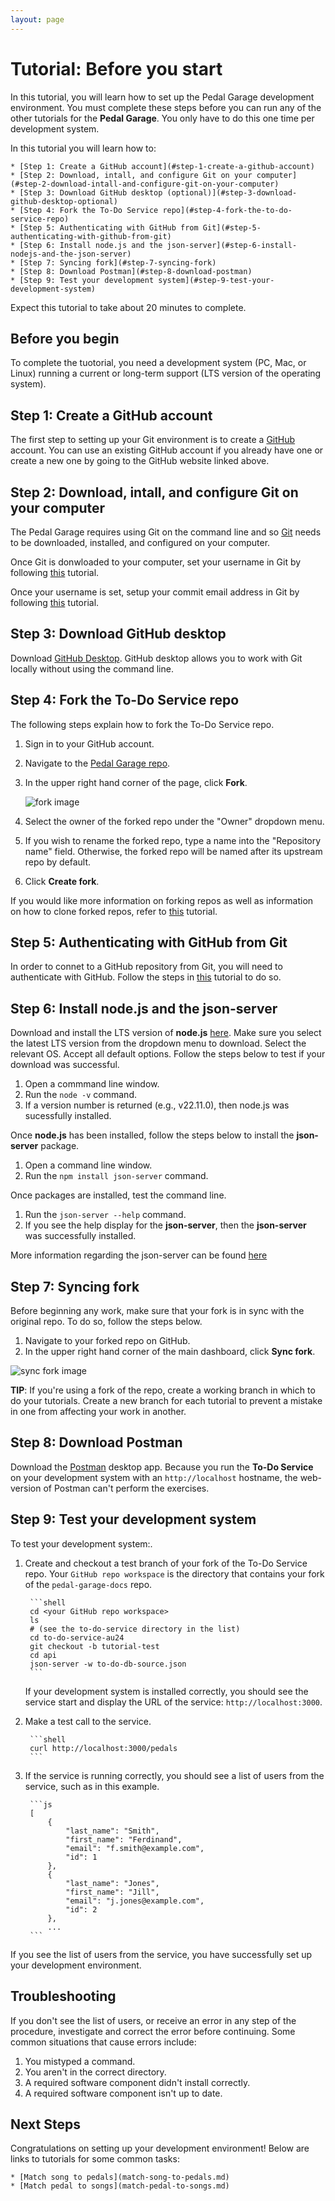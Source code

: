 ```yaml
---
layout: page
---
```


# Tutorial: Before you start

In this tutorial, you will learn how to set up the Pedal Garage development environment.
You must complete these steps before you can run any of the other tutorials for the **Pedal Garage**.
You only have to do this one time per development system.

In this tutorial you will learn how to:

<!-- no toc -->
    * [Step 1: Create a GitHub account](#step-1-create-a-github-account)
    * [Step 2: Download, intall, and configure Git on your computer](#step-2-download-intall-and-configure-git-on-your-computer)
    * [Step 3: Download GitHub desktop (optional)](#step-3-download-github-desktop-optional)
    * [Step 4: Fork the To-Do Service repo](#step-4-fork-the-to-do-service-repo)
    * [Step 5: Authenticating with GitHub from Git](#step-5-authenticating-with-github-from-git)
    * [Step 6: Install node.js and the json-server](#step-6-install-nodejs-and-the-json-server)
    * [Step 7: Syncing fork](#step-7-syncing-fork)
    * [Step 8: Download Postman](#step-8-download-postman)
    * [Step 9: Test your development system](#step-9-test-your-development-system)

Expect this tutorial to take about 20 minutes to complete.

## Before you begin

To complete the tuotorial, you need a development system (PC, Mac, or Linux) running a current or
long-term support (LTS version of the operating system).

## Step 1: Create a GitHub account

The first step to setting up your Git environment is to create a [GitHub](https://github.com)
account. You can use an existing GitHub account if you already have one or create a new one by
going to the GitHub website linked above.

## Step 2: Download, intall, and configure Git on your computer

The Pedal Garage requires using Git on the command line and so [Git](https://git-scm.com/downloads)
needs to be downloaded, installed, and configured on your computer.

Once Git is donwloaded to your computer, set your username in Git by following [this](https://docs.github.com/en/get-started/getting-started-with-git/setting-your-username-in-git)
tutorial.

Once your username is set, setup your commit email address in Git by following [this](https://docs.github.com/en/account-and-profile/setting-up-and-managing-your-personal-account-on-github/managing-email-preferences/setting-your-commit-email-address)
tutorial.

## Step 3: Download GitHub desktop

Download [GitHub Desktop](https://desktop.github.com). GitHub desktop allows you to work with Git locally without using the command line.

## Step 4: Fork the To-Do Service repo

The following steps explain how to fork the To-Do Service repo.

1. Sign in to your GitHub account.
2. Navigate to the [Pedal Garage repo](https://github.com/csun-shine/the-pedal-garage-docs).
3. In the upper right hand corner of the page, click **Fork**.

    ![fork image](fork.png)

4. Select the owner of the forked repo under the "Owner" dropdown menu.
5. If you wish to rename the forked repo, type a name into the "Repository name" field.
Otherwise, the forked repo will be named after its upstream repo by default.
6. Click **Create fork**.

If you would like more information on forking repos as well as information on how to clone forked repos,
refer to [this](https://docs.github.com/en/pull-requests/collaborating-with-pull-requests/working-with-forks/fork-a-repo) tutorial.

## Step 5: Authenticating with GitHub from Git

In order to connet to a GitHub repository from Git, you will need to authenticate with GitHub.
Follow the steps in [this](https://docs.github.com/en/get-started/getting-started-with-git/set-up-git#authenticating-with-github-from-git) tutorial to do so.

## Step 6: Install node.js and the json-server

Download and install the LTS version of **node.js** [here](https://nodejs.org/en/download/prebuilt-installer).
Make sure you select the latest LTS version from the dropdown menu to download. Select the relevant OS. Accept all default options.
Follow the steps below to test if your download was successful.

1. Open a commmand line window.
2. Run the `node -v` command.
3. If a version number is returned (e.g., v22.11.0), then node.js was sucessfully installed.

Once **node.js** has been installed, follow the steps below to install the **json-server** package.

1. Open a command line window.
2. Run the `npm install json-server` command.

Once packages are installed, test the command line.

1. Run the `json-server --help` command.
2. If you see the help display for the **json-server**, then the **json-server** was successfully installed.

More information regarding the json-server can be found [here](https://www.npmjs.com/package/json-server)

## Step 7: Syncing fork

Before beginning any work, make sure that your fork is in sync with the original repo. To do so, follow the steps below.

1. Navigate to your forked repo on GitHub.
2. In the upper right hand corner of the main dashboard, click **Sync fork**.

![sync fork image](sync_fork.png)

**TIP**: If you're using a fork of the repo, create a working branch in which to do your tutorials. Create a new branch for each tutorial to prevent a mistake in one from affecting your work in another.

## Step 8: Download Postman

Download the [Postman](https://www.postman.com/downloads/) desktop app.
Because you run the **To-Do Service** on your development system with an `http://localhost` hostname,
the web-version of Postman can't perform the exercises.

## Step 9: Test your development system

To test your development system:.

1. Create and checkout a test branch of your fork of the To-Do Service repo. Your `GitHub repo workspace` is the directory that contains your fork of the `pedal-garage-docs` repo.

        ```shell
        cd <your GitHub repo workspace>
        ls
        # (see the to-do-service directory in the list)
        cd to-do-service-au24
        git checkout -b tutorial-test
        cd api
        json-server -w to-do-db-source.json
        ```

    If your development system is installed correctly, you should see
    the service start and display the URL of the service: `http://localhost:3000`.

2. Make a test call to the service.

        ```shell
        curl http://localhost:3000/pedals
        ```

3. If the service is running correctly, you should see a list of users from the service, such as in this example.

        ```js
        [
            {
                "last_name": "Smith",
                "first_name": "Ferdinand",
                "email": "f.smith@example.com",
                "id": 1
            },
            {
                "last_name": "Jones",
                "first_name": "Jill",
                "email": "j.jones@example.com",
                "id": 2
            },
            ...
        ```

If you see the list of users from the service, you have successfully set up your development environment.

## Troubleshooting

If you don't see the list of users, or receive an error in any step
of the procedure, investigate and correct the error before continuing.
Some common situations that cause errors include:

1. You mistyped a command.
2. You aren't in the correct directory.
3. A required software component didn't install correctly.
4. A required software component isn't up to date.

## Next Steps

 Congratulations on setting up your development environment! Below are links to tutorials for some common tasks:

    * [Match song to pedals](match-song-to-pedals.md)
    * [Match pedal to songs](match-pedal-to-songs.md)
